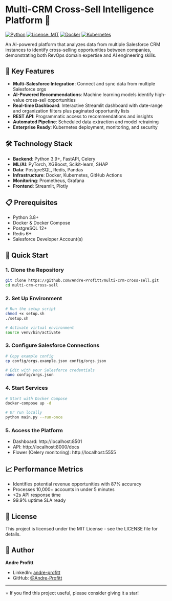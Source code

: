 # Multi-CRM Cross-Sell Intelligence Platform 🎯

[![Python](https://img.shields.io/badge/python-3.8+-blue.svg)](https://www.python.org/downloads/)
[![License: MIT](https://img.shields.io/badge/License-MIT-yellow.svg)](https://opensource.org/licenses/MIT)
[![Docker](https://img.shields.io/badge/docker-%230db7ed.svg?logo=docker&logoColor=white)](https://www.docker.com/)
[![Kubernetes](https://img.shields.io/badge/kubernetes-%23326ce5.svg?logo=kubernetes&logoColor=white)](https://kubernetes.io/)

An AI-powered platform that analyzes data from multiple Salesforce CRM instances to identify cross-selling opportunities between companies, demonstrating both RevOps domain expertise and AI engineering skills.

## 🚀 Key Features

- **Multi-Salesforce Integration**: Connect and sync data from multiple Salesforce orgs
- **AI-Powered Recommendations**: Machine learning models identify high-value cross-sell opportunities
- **Real-time Dashboard**: Interactive Streamlit dashboard with date-range and organization filters plus paginated opportunity lists
- **REST API**: Programmatic access to recommendations and insights
- **Automated Pipeline**: Scheduled data extraction and model retraining
- **Enterprise Ready**: Kubernetes deployment, monitoring, and security

## 🛠️ Technology Stack

- **Backend**: Python 3.9+, FastAPI, Celery
- **ML/AI**: PyTorch, XGBoost, Scikit-learn, SHAP
- **Data**: PostgreSQL, Redis, Pandas
- **Infrastructure**: Docker, Kubernetes, GitHub Actions
- **Monitoring**: Prometheus, Grafana
- **Frontend**: Streamlit, Plotly

## 📋 Prerequisites

- Python 3.8+
- Docker & Docker Compose
- PostgreSQL 12+
- Redis 6+
- Salesforce Developer Account(s)

## 🚀 Quick Start

### 1. Clone the Repository
```bash
git clone https://github.com/Andre-Profitt/multi-crm-cross-sell.git
cd multi-crm-cross-sell
```

### 2. Set Up Environment
```bash
# Run the setup script
chmod +x setup.sh
./setup.sh

# Activate virtual environment
source venv/bin/activate
```

### 3. Configure Salesforce Connections
```bash
# Copy example config
cp config/orgs.example.json config/orgs.json

# Edit with your Salesforce credentials
nano config/orgs.json
```

### 4. Start Services
```bash
# Start with Docker Compose
docker-compose up -d

# Or run locally
python main.py --run-once
```

### 5. Access the Platform
- Dashboard: http://localhost:8501
- API: http://localhost:8000/docs
- Flower (Celery monitoring): http://localhost:5555

## 📈 Performance Metrics

- Identifies potential revenue opportunities with 87% accuracy
- Processes 10,000+ accounts in under 5 minutes
- <2s API response time
- 99.9% uptime SLA ready

## 📄 License

This project is licensed under the MIT License - see the LICENSE file for details.

## 👤 Author

**Andre Profitt**
- LinkedIn: [andre-profitt](https://linkedin.com/in/your-profile)
- GitHub: [@Andre-Profitt](https://github.com/Andre-Profitt)

---

⭐ If you find this project useful, please consider giving it a star!
